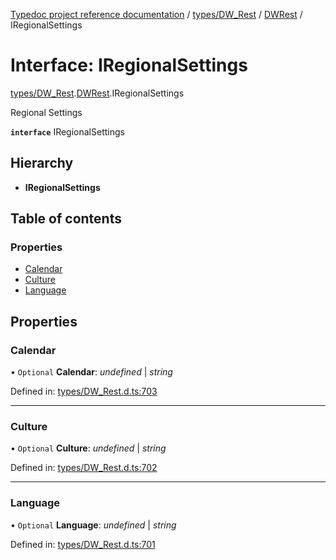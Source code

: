 [Typedoc project reference documentation](../README.md) / [types/DW_Rest](../modules/types_dw_rest.md) / [DWRest](../modules/types_dw_rest.dwrest.md) / IRegionalSettings

# Interface: IRegionalSettings

[types/DW_Rest](../modules/types_dw_rest.md).[DWRest](../modules/types_dw_rest.dwrest.md).IRegionalSettings

Regional Settings

**`interface`** IRegionalSettings

## Hierarchy

* **IRegionalSettings**

## Table of contents

### Properties

- [Calendar](types_dw_rest.dwrest.iregionalsettings.md#calendar)
- [Culture](types_dw_rest.dwrest.iregionalsettings.md#culture)
- [Language](types_dw_rest.dwrest.iregionalsettings.md#language)

## Properties

### Calendar

• `Optional` **Calendar**: *undefined* \| *string*

Defined in: [types/DW_Rest.d.ts:703](https://github.com/DocuWare/REST-Sample-TS/blob/6171aa8/src/types/DW_Rest.d.ts#L703)

___

### Culture

• `Optional` **Culture**: *undefined* \| *string*

Defined in: [types/DW_Rest.d.ts:702](https://github.com/DocuWare/REST-Sample-TS/blob/6171aa8/src/types/DW_Rest.d.ts#L702)

___

### Language

• `Optional` **Language**: *undefined* \| *string*

Defined in: [types/DW_Rest.d.ts:701](https://github.com/DocuWare/REST-Sample-TS/blob/6171aa8/src/types/DW_Rest.d.ts#L701)
